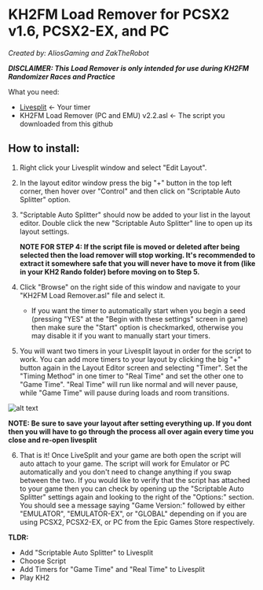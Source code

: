 # KH2FM Load Remover for PCSX2 v1.6, PCSX2-EX, and PC

*Created by: AliosGaming and ZakTheRobot*

***DISCLAIMER: This Load Remover is only intended for use during KH2FM Randomizer Races and Practice***

What you need:
 - [Livesplit](https://livesplit.org/) <- Your timer
 - KH2FM Load Remover (PC and EMU) v2.2.asl <- The script you downloaded from this github
 
## How to install:
 
1. Right click your Livesplit window and select "Edit Layout".

2. In the layout editor window press the big "+" button in the top left corner, then hover over "Control" and then click on "Scriptable Auto Splitter" option.

3. "Scriptable Auto Splitter" should now be added to your list in the layout editor. Double click the new "Scriptable Auto Splitter" line to open up its layout settings.

	**NOTE FOR STEP 4: If the script file is moved or deleted after being selected then the load remover will stop working. It's recommended to extract it somewhere safe that you will never have to move it from (like in your KH2 Rando folder) before moving on to Step 5.**
	
4. Click "Browse" on the right side of this window and navigate to your "KH2FM Load Remover.asl" file and select it.
	- If you want the timer to automatically start when you begin a seed (pressing "YES" at the "Begin with these settings" screen in game) then make sure the "Start" option is checkmarked, otherwise you may disable it if you want to manually start your timers.
	
5. You will want two timers in your Livesplit layout in order for the script to work. You can add more timers to your layout by clicking the big "+" button again in the Layout Editor screen and selecting "Timer". Set the "Timing Method" in one timer to "Real Time" and set the other one to "Game Time". "Real Time" will run like normal and will never pause, while "Game Time" will pause during loads and room transitions.

![alt text](https://i.imgur.com/G9Pb7Wh.png)

**NOTE: Be sure to save your layout after setting everything up. If you dont then you will have to go through the process all over again every time you close and re-open livesplit**

6. That is it! Once LiveSplit and your game are both open the script will auto attach to your game. The script will work for Emulator or PC automatically and you don't need to change anything if you swap between the two. If you would like to verify that the script has attached to your game then you can check by opening up the "Scriptable Auto Splitter" settings again and looking to the right of the "Options:" section. You should see a message saying "Game Version:" followed by either "EMULATOR", "EMULATOR-EX", or "GLOBAL" depending on if you are using PCSX2, PCSX2-EX, or PC from the Epic Games Store respectively. 

**TLDR:**
- Add "Scriptable Auto Splitter" to Livesplit
- Choose Script
- Add Timers for "Game Time" and "Real Time" to Livesplit
- Play KH2

